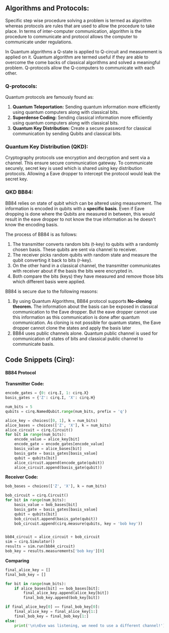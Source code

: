 ## Algorithms and Protocols:
Specific step wise procedure solving a problem is termed as algorithm whereas protocols are rules that are used to allow the procedure to take place.  In terms of inter-computer communication, algorithm is the procedure to communicate and protocol allows the computer to communicate under regulations.

In Quantum algorithms a Q-state is applied to Q-circuit and measurement is applied on it. Quantum algorithm are termed useful if they are able to overcome the come backs of classical algorithms and solved a meaningful problem. Q-protocols allow the Q-computers to communicate with each other. 

### Q-protocols:
Quantum protocols are famously found as:
1. **Quantum Teleportation:** Sending quantum information more efficiently using quantum computers along with classical bits.
2. **Superdense Coding:** Sending classical information more efficiently using quantum computers along with classical bits.
3. **Quantum Key Distribution:** Create a secure password for classical communication by sending Qubits and classical bits.

### Quantum Key Distribution (QKD):
Cryptography protocols use encryption and decryption and sent via a channel. This ensure secure communication gateway.  To communicate securely, secret key is used which is shared using key distribution protocols. Allowing a Eave dropper to intercept the protocol would leak the secret key. 

### QKD BB84:
BB84 relies on state of qubit which can be altered using measurement. The information is encoded in qubits with a **specific basis**. Even if Eave dropping is done where the Qubits are measured in between, this would result in the eave dropper to not know the true information as he doesn't know the encoding basis. 

The process of BB84 is as follows:
1. The transmitter converts random bits (t-key) to qubits with a randomly chosen basis. These qubits are sent via channel to receiver. 
2. The receiver picks random qubits with random state and measure the qubit converting it back to bits (r-key). 
3. On the other hand in a classical channel, the transmitter communicates with receiver about if the basis the bits were encrypted in.
4. Both compare the bits (keys) they have measured and remove those bits which different basis were applied.

BB84 is secure due to the following reasons: 
1. By using Quantum Algorithms, BB84 protocol supports **No-cloning theorem.** The information about the basis can be exposed in classical communication to the Eave dropper. But the eave dropper cannot use this information as this communication is done after quantum communication. As cloning is not possible for quantum states, the Eave dropper cannot clone the states and apply the basis later
2. BB84 uses public channels alone. Quantum public channel is used for communication of states of bits and classical public channel to communicate basis.

## Code Snippets (Cirq):
#### BB84 Protocol

**Transmitter Code:**
```python
encode_gates = {0: cirq.I, 1: cirq.X}
basis_gates = {'Z': cirq.I, 'X': cirq.H}

num_bits = 5
qubits = cirq.NamedQubit.range(num_bits, prefix = 'q')

alice_key = choices([0, 1], k = num_bits)
alice_bases = choices(['Z', 'X'], k = num_bits)
alice_circuit = cirq.Circuit()
for bit in range(num_bits):
	encode_value = alice_key[bit]
	encode_gate = encode_gates[encode_value]
	basis_value = alice_bases[bit]
	basis_gate = basis_gates[basis_value]
	qubit = qubits[bit]
	alice_circuit.append(encode_gate(qubit))
	alice_circuit.append(basis_gate(qubit))
```

**Receiver Code:**
```python
bob_bases = choices(['Z', 'X'], k = num_bits)

bob_circuit = cirq.Circuit()
for bit in range(num_bits):
	basis_value = bob_bases[bit]
	basis_gate = basis_gates[basis_value]
	qubit = qubits[bit]
	bob_circuit.append(basis_gate(qubit))
	bob_circuit.append(cirq.measure(qubits, key = 'bob key'))


bb84_circuit = alice_circuit + bob_circuit
sim = cirq.Simulator()
results = sim.run(bb84_circuit)
bob_key = results.measurements['bob key'][0]
```

**Comparing**
```python
final_alice_key = []
final_bob_key = []

for bit in range(num_bits):
	if alice_bases[bit] == bob_bases[bit]:
		final_alice_key.append(alice_key[bit])
		final_bob_key.append(bob_key[bit])

if final_alice_key[0] == final_bob_key[0]:
	final_alice_key = final_alice_key[1:]
	final_bob_key = final_bob_key[1:]
else:
	print('\n\nEve was listening, we need to use a different channel!')
```
